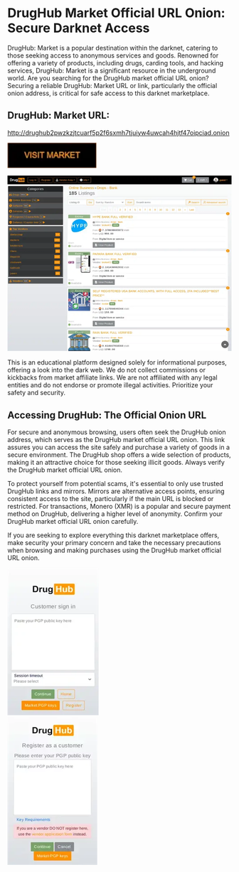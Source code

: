 # DrugHub Market Official URL Onion: Secure Darknet Access

DrugHub: Market is a popular destination within the darknet, catering to those seeking access to anonymous services and goods. Renowned for offering a variety of products, including drugs, carding tools, and hacking services, DrugHub: Market is a significant resource in the underground world. Are you searching for the DrugHub market official URL onion? Securing a reliable DrugHub: Market URL or link, particularly the official onion address, is critical for safe access to this darknet marketplace.

## DrugHub: Market URL:

http://drughub2pwzkzjtcuarf5p2f6sxmh7tjuiyw4uwcah4hjtf47oipciad.onion

[<img src="/asset/instance.webp" width="200">](http://drughub2pwzkzjtcuarf5p2f6sxmh7tjuiyw4uwcah4hjtf47oipciad.onion)


<a href="http://drughub2pwzkzjtcuarf5p2f6sxmh7tjuiyw4uwcah4hjtf47oipciad.onion"><img src="/asset/done.webp" alt="image" style="max-width: 100%;"><a>

This is an educational platform designed solely for informational purposes, offering a look into the dark web. We do not collect commissions or kickbacks from market affiliate links. We are not affiliated with any legal entities and do not endorse or promote illegal activities. Prioritize your safety and security.

## Accessing DrugHub: The Official Onion URL

For secure and anonymous browsing, users often seek the DrugHub onion address, which serves as the DrugHub market official URL onion. This link assures you can access the site safely and purchase a variety of goods in a secure environment. The DrugHub shop offers a wide selection of products, making it an attractive choice for those seeking illicit goods. Always verify the DrugHub market official URL onion.

To protect yourself from potential scams, it's essential to only use trusted DrugHub links and mirrors. Mirrors are alternative access points, ensuring consistent access to the site, particularly if the main URL is blocked or restricted. For transactions, Monero (XMR) is a popular and secure payment method on DrugHub, delivering a higher level of anonymity. Confirm your DrugHub market official URL onion carefully.

If you are seeking to explore everything this darknet marketplace offers, make security your primary concern and take the necessary precautions when browsing and making purchases using the DrugHub market official URL onion.


<a href="http://drughub2pwzkzjtcuarf5p2f6sxmh7tjuiyw4uwcah4hjtf47oipciad.onion"><img src="/asset/screenshot.webp" alt="image" style="max-width: 100%;"><a>  
<a href="http://drughub2pwzkzjtcuarf5p2f6sxmh7tjuiyw4uwcah4hjtf47oipciad.onion"><img src="/asset/shell.webp" alt="image" style="max-width: 100%;"><a>